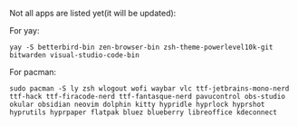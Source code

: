 Not all apps are listed yet(it will be updated):

For yay:
```
yay -S betterbird-bin zen-browser-bin zsh-theme-powerlevel10k-git bitwarden visual-studio-code-bin
```

For pacman:
```
sudo pacman -S ly zsh wlogout wofi waybar vlc ttf-jetbrains-mono-nerd ttf-hack ttf-firacode-nerd ttf-fantasque-nerd pavucontrol obs-studio okular obsidian neovim dolphin kitty hypridle hyprlock hyprshot hyprutils hyprpaper flatpak bluez blueberry libreoffice kdeconnect
```
